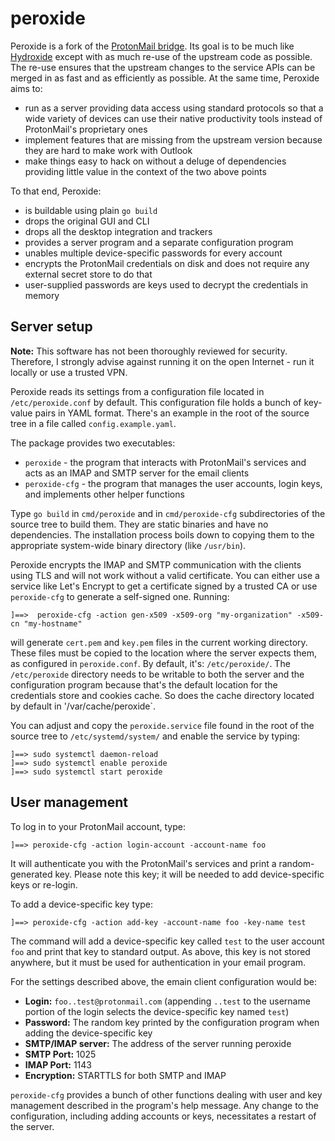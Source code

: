 
peroxide
========

Peroxide is a fork of the [ProtonMail bridge][1]. Its goal is to be much like
[Hydroxide][2] except with as much re-use of the upstream code as possible. The
re-use ensures that the upstream changes to the service APIs can be merged in as
fast and as efficiently as possible. At the same time, Peroxide aims to:

 * run as a server providing data access using standard protocols so that a wide
   variety of devices can use their native productivity tools instead of
   ProtonMail's proprietary ones
 * implement features that are missing from the upstream version because they
   are hard to make work with Outlook
 * make things easy to hack on without a deluge of dependencies providing little
   value in the context of the two above points

To that end, Peroxide:

 * is buildable using plain `go build`
 * drops the original GUI and CLI
 * drops all the desktop integration and trackers
 * provides a server program and a separate configuration program
 * unables multiple device-specific passwords for every account
 * encrypts the ProtonMail credentials on disk and does not require any external
   secret store to do that
 * user-supplied passwords are keys used to decrypt the credentials in memory

Server setup
------------

**Note:** This software has not been thoroughly reviewed for security.
Therefore, I strongly advise against running it on the open Internet - run it
locally or use a trusted VPN.

Peroxide reads its settings from a configuration file located in
`/etc/peroxide.conf` by default. This configuration file holds a bunch of
key-value pairs in YAML format. There's an example in the root of the source
tree in a file called `config.example.yaml`.

The package provides two executables:

 * `peroxide` - the program that interacts with ProtonMail's services and acts
   as an IMAP and SMTP server for the email clients
 * `peroxide-cfg` - the program that manages the user accounts, login keys, and
   implements other helper functions

Type `go build` in `cmd/peroxide` and in `cmd/peroxide-cfg` subdirectories of
the source tree to build them. They are static binaries and have no
dependencies. The installation process boils down to copying them to the
appropriate system-wide binary directory (like `/usr/bin`).

Peroxide encrypts the IMAP and SMTP communication with the clients using TLS and
will not work without a valid certificate. You can either use a service like
Let's Encrypt to get a certificate signed by a trusted CA or use `peroxide-cfg`
to generate a self-signed one. Running:

    ]==>  peroxide-cfg -action gen-x509 -x509-org "my-organization" -x509-cn "my-hostname"

will generate `cert.pem` and `key.pem` files in the current working directory.
These files must be copied to the location where the server expects them, as
configured in `peroxide.conf`. By default, it's: `/etc/peroxide/`. The
`/etc/peroxide` directory needs to be writable to both the server and the
configuration program because that's the default location for the credentials
store and cookies cache. So does the cache directory located by default in
'/var/cache/peroxide`.

You can adjust and copy the `peroxide.service` file found in the root of the
source tree to `/etc/systemd/system/` and enable the service by typing:

    ]==> sudo systemctl daemon-reload
    ]==> sudo systemctl enable peroxide
    ]==> sudo systemctl start peroxide

User management
---------------

To log in to your ProtonMail account, type:

    ]==> peroxide-cfg -action login-account -account-name foo

It will authenticate you with the ProtonMail's services and print a
random-generated key. Please note this key; it will be needed to add
device-specific keys or re-login.

To add a device-specific key type:

    ]==> peroxide-cfg -action add-key -account-name foo -key-name test

The command will add a device-specific key called `test` to the user account
`foo` and print that key to standard output. As above, this key is not stored
anywhere, but it must be used for authentication in your email program.

For the settings described above, the emain client configuration would be:

 * **Login:** `foo..test@protonmail.com` (appending `..test` to the username
   portion of the login selects the device-specific key named `test`)
 * **Password:** The random key printed by the configuration program when adding
   the device-specific key
 * **SMTP/IMAP server:** The address of the server running peroxide
 * **SMTP Port:** 1025
 * **IMAP Port:** 1143
 * **Encryption:** STARTTLS for both SMTP and IMAP

`peroxide-cfg` provides a bunch of other functions dealing with user and key
management described in the program's help message. Any change to the
configuration, including adding accounts or keys, necessitates a restart of the
server.

[1]: https://github.com/ProtonMail/proton-bridge
[2]: https://github.com/emersion/hydroxide
